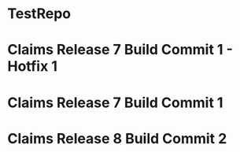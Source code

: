 # TestRepo

# Claims Release 7 Build Commit 1 - Hotfix 1
# Claims Release 7 Build Commit 1
# Claims Release 8 Build Commit 2
